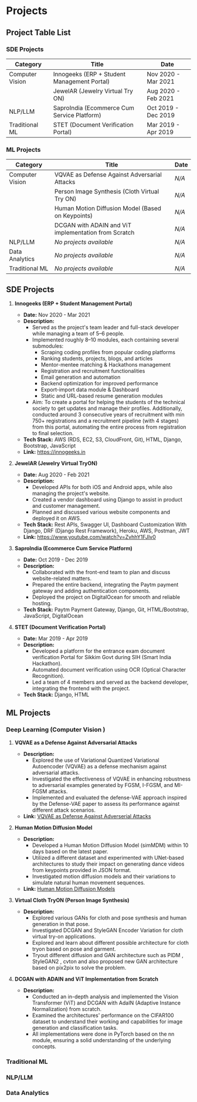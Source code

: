 
# Projects

## Project Table List

### SDE Projects

| Category        | Title                                                  | Date             |
|-----------------|--------------------------------------------------------|------------------|
| Computer Vision | Innogeeks (ERP + Student Management Portal)           | Nov 2020 - Mar 2021 |
|                 | JewelAR (Jewelry Virtual Try ON)                      | Aug 2020 - Feb 2021 |
| NLP/LLM         | SaproIndia (Ecommerce Cum Service Platform)           | Oct 2019 - Dec 2019 |
| Traditional ML  | STET (Document Verification Portal)                   | Mar 2019 - Apr 2019 |

### ML Projects

| Category         | Title                                                       | Date                       |
|------------------|-------------------------------------------------------------|----------------------------|
| Computer Vision  | VQVAE as Defense Against Adversarial Attacks                | *N/A*                      |
|                  | Person Image Synthesis (Cloth Virtual Try ON)               | *N/A*                      |
|                  | Human Motion Diffusion Model (Based on Keypoints)           | *N/A*                      |
|                  | DCGAN with ADAIN and ViT implementation from Scratch       | *N/A*                      |
| NLP/LLM          | *No projects available*                                    | *N/A*                      |
| Data Analytics   | *No projects available*                                    | *N/A*                      |
| Traditional ML   | *No projects available*                                    | *N/A*                      |



## SDE Projects

1. **Innogeeks (ERP + Student Management Portal)**
   - **Date:** Nov 2020 - Mar 2021
   - **Description:**
     - Served as the project's team leader and full-stack developer while managing a team of 5–6 people.
     - Implemented roughly 8–10 modules, each containing several submodules:
       - Scraping coding profiles from popular coding platforms
       - Ranking students, projects, blogs, and articles
       - Mentor-mentee matching & Hackathons management
       - Registration and recruitment functionalities
       - Email generation and automation
       - Backend optimization for improved performance
       - Export-import data module & Dashboard
       - Static and URL-based resume generation modules
     - Aim: To create a portal for helping the students of the technical society to get updates and manage their profiles. Additionally, conducted around 3 consecutive years of recruitment with min 750+ registrations and a recruitment pipeline (with 4 stages) from this portal, automating the entire process from registration to final selection.
   - **Tech Stack:** AWS (RDS, EC2, S3, CloudFront, Git), HTML, Django, Bootstrap, JavaScript
   - **Link:** https://innogeeks.in

2. **JewelAR (Jewelry Virtual TryON)**
   - **Date:** Aug 2020 - Feb 2021
   - **Description:**
     - Developed APIs for both iOS and Android apps, while also managing the project's website.
     - Created a vendor dashboard using Django to assist in product and customer management.
     - Planned and discussed various website components and deployed it on AWS.
   - **Tech Stack:** Rest APIs, Swagger UI, Dashboard Customization With Django, DRF (Django Rest Framework), Heroku, AWS, Postman, JWT
   - **Link:** https://www.youtube.com/watch?v=ZvhhY1FJIv0

3. **SaproIndia (Ecommerce Cum Service Platform)**
   - **Date:** Oct 2019 - Dec 2019
   - **Description:**
     - Collaborated with the front-end team to plan and discuss website-related matters.
     - Prepared the entire backend, integrating the Paytm payment gateway and adding authentication components.
     - Deployed the project on DigitalOcean for smooth and reliable hosting.
   - **Tech Stack:** Paytm Payment Gateway, Django, Git, HTML/Bootstrap, JavaScript, DigitalOcean

4. **STET (Document Verification Portal)**
   - **Date:** Mar 2019 - Apr 2019
   - **Description:**
     - Developed a platform for the entrance exam document verification Portal for Sikkim Govt during SIH (Smart India Hackathon).
     - Automated document verification using OCR (Optical Character Recognition).
     - Led a team of 4 members and served as the backend developer, integrating the frontend with the project.
   - **Tech Stack:** Django, HTML


## ML Projects

### Deep Learning (Computer Vision )

1. **VQVAE as a Defense Against Adversarial Attacks**
   - **Description:**
     - Explored the use of Variational Quantized Variational Autoencoder (VQVAE) as a defense mechanism against adversarial attacks.
     - Investigated the effectiveness of VQVAE in enhancing robustness to adversarial examples generated by FGSM, I-FGSM, and MI-FGSM attacks.
     - Implemented and evaluated the defense-VAE approach inspired by the Defense-VAE paper to assess its performance against different attack scenarios.
   - **Link:** [VQVAE as Defense Against Adverserial Attacks ](https://github.com/Harsh-Gupta9897/VQVAE_as_Defense_Against_Adversarial_Attack)

2. **Human Motion Diffusion Model**
   - **Description:**
     - Developed a Human Motion Diffusion Model (simMDM) within 10 days based on the latest paper.
     - Utilized a different dataset and experimented with UNet-based architectures to study their impact on generating dance videos from keypoints provided in JSON format.
     - Investigated motion diffusion models and their variations to simulate natural human movement sequences.
   - **Link:** [Human Motion Diffusion Models](https://github.com/Harsh-Gupta9897/HMotion_Diffusion_Model)

3. **Virtual Cloth TryON (Person Image Synthesis)**
   - **Description:**
     - Explored various GANs for cloth and pose synthesis and human generation in that pose.
     - Investigated DCGAN and StyleGAN Encoder Variation for cloth virtual try-on applications.
     - Explored and learn about different possible architecture for cloth tryon based on pose and garment. 
     - Tryout different diffusion and GAN architecture such as PIDM , StyleGAN2 , cvton and also proposed new GAN architecture based on pix2pix to solve the problem.

4. **DCGAN with ADAIN and ViT Implementation from Scratch**
   - **Description:**
     - Conducted an in-depth analysis and implemented the Vision Transformer (ViT) and DCGAN with AdaIN (Adaptive Instance Normalization) from scratch.
     - Examined the architectures' performance on the CIFAR100 dataset to understand their working and capabilities for image generation and classification tasks.
     - All implementations were done in PyTorch based on the nn module, ensuring a solid understanding of the underlying concepts.
  

### Traditional ML

<!-- Add your Traditional Machine Learning projects here -->

### NLP/LLM



### Data Analytics

<!-- Add your Natural Language Processing / Language Model projects here -->
